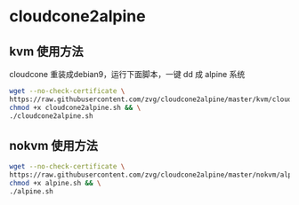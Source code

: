 # cloudcone2alpine

## kvm 使用方法

cloudcone 重装成debian9，运行下面脚本，一键 dd 成 alpine 系统

```sh
wget --no-check-certificate \
https://raw.githubusercontent.com/zvg/cloudcone2alpine/master/kvm/cloudcone2alpine.sh && \
chmod +x cloudcone2alpine.sh && \
./cloudcone2alpine.sh
```

## nokvm 使用方法

```sh
wget --no-check-certificate \
https://raw.githubusercontent.com/zvg/cloudcone2alpine/master/nokvm/alpine.sh && \
chmod +x alpine.sh && \
./alpine.sh
```

